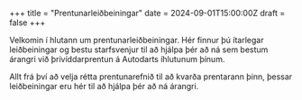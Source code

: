 +++
title = "Prentunarleiðbeiningar"
date = 2024-09-01T15:00:00Z
draft = false
+++

Velkomin í hlutann um prentunarleiðbeiningar. Hér finnur þú ítarlegar leiðbeiningar og bestu starfsvenjur til að hjálpa þér að ná sem bestum árangri við þrívíddarprentun á Autodarts íhlutunum þínum.

Allt frá því að velja rétta prentunarefnið til að kvarða prentarann þinn, þessar leiðbeiningar eru hér til að hjálpa þér að ná árangri.